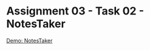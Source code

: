 # Assignment 03 - Task 02 - NotesTaker #
[Demo: NotesTaker](https://zhenhao.li/lmu/mmn/assignment03/NotesTaker/)